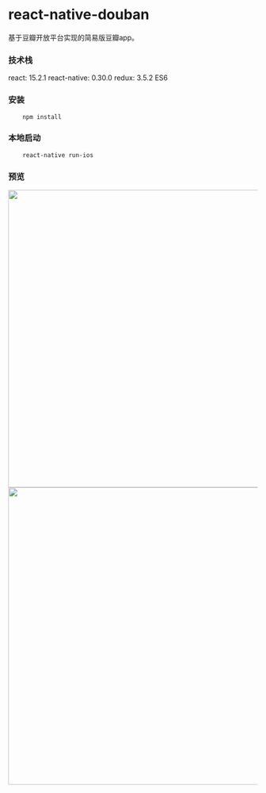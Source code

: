 # react-native-douban

基于豆瓣开放平台实现的简易版豆瓣app。

### 技术栈

react: 15.2.1
react-native: 0.30.0
redux: 3.5.2
ES6

### 安装

```
    npm install
```

### 本地启动

```
    react-native run-ios
```

### 预览

<image src="https://raw.githubusercontent.com/shenlq/react-native-douban/master/src/images/douban1.png" height="600"/>
<image src="https://raw.githubusercontent.com/shenlq/react-native-douban/master/src/images/douban2.png" height="600"/>
